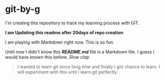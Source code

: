 # git-by-g
I'm creating this repository to track my learning process with GIT. 

**I am Updating this readme after 20days of repo creation**

I am playing with _Markdown_ right now. This is so fun.

Until now I didn't know this ***README.md*** file is a Markdown file. I guess I would have known this before. *Slow clap*
> I wanted to learn git since long time and finally I got chance to learn.
> I will experiment with this until I learn git perfectly.
